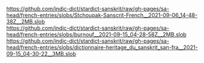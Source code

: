 https://github.com/indic-dict/stardict-sanskrit/raw/gh-pages/sa-head/french-entries/slobs/Stchoupak-Sanscrit-French__2021-09-06_14-48-38Z__2MB.slob  
https://github.com/indic-dict/stardict-sanskrit/raw/gh-pages/sa-head/french-entries/slobs/burnouf__2021-09-15_04-28-58Z__2MB.slob  
https://github.com/indic-dict/stardict-sanskrit/raw/gh-pages/sa-head/french-entries/slobs/dictionnaire-heritage_du_sanskrit_san-fra__2021-09-15_04-30-22__3MB.slob  
